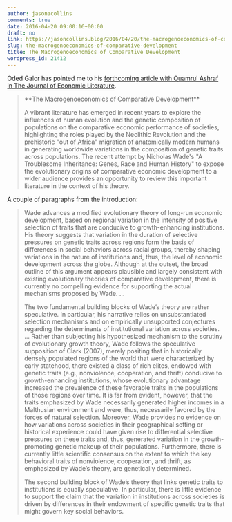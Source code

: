 ```yaml
---
author: jasonacollins
comments: true
date: 2016-04-20 09:00:16+00:00
draft: no
link: https://jasoncollins.blog/2016/04/20/the-macrogenoeconomics-of-comparative-development/
slug: the-macrogenoeconomics-of-comparative-development
title: The Macrogenoeconomics of Comparative Development
wordpress_id: 21412
---
```


Oded Galor has pointed me to his [forthcoming article with Quamrul Ashraf in The Journal of Economic Literature](https://ideas.repec.org/p/wil/wileco/2016-02.html).


<blockquote>**The Macrogenoeconomics of Comparative Development**

A vibrant literature has emerged in recent years to explore the influences of human evolution and the genetic composition of populations on the comparative economic performance of societies, highlighting the roles played by the Neolithic Revolution and the prehistoric "out of Africa" migration of anatomically modern humans in generating worldwide variations in the composition of genetic traits across populations. The recent attempt by Nicholas Wade's "A Troublesome Inheritance: Genes, Race and Human History" to expose the evolutionary origins of comparative economic development to a wider audience provides an opportunity to review this important literature in the context of his theory.</blockquote>


A couple of paragraphs from the introduction:


<blockquote>Wade advances a modified evolutionary theory of long-run economic development, based on regional variation in the intensity of positive selection of traits that are conducive to growth-enhancing institutions. His theory suggests that variation in the duration of selective pressures on genetic traits across regions form the basis of differences in social behaviors across racial groups, thereby shaping variations in the nature of institutions and, thus, the level of economic development across the globe. Although at the outset, the broad outline of this argument appears plausible and largely consistent with existing evolutionary theories of comparative development, there is currently no compelling evidence for supporting the actual mechanisms proposed by Wade. ...

The two fundamental building blocks of Wade’s theory are rather speculative. In particular, his narrative relies on unsubstantiated selection mechanisms and on empirically unsupported conjectures regarding the determinants of institutional variation across societies. ... Rather than subjecting his hypothesized mechanism to the scrutiny of evolutionary growth theory, Wade follows the speculative supposition of Clark (2007), merely positing that in historically densely populated regions of the world that were characterized by early statehood, there existed a class of rich elites, endowed with genetic traits (e.g., nonviolence, cooperation, and thrift) conducive to growth-enhancing institutions, whose evolutionary advantage increased the prevalence of these favorable traits in the populations of those regions over time. It is far from evident, however, that the traits emphasized by Wade necessarily generated higher incomes in a Malthusian environment and were, thus, necessarily favored by the forces of natural selection. Moreover, Wade provides no evidence on how variations across societies in their geographical setting or historical experience could have given rise to differential selective pressures on these traits and, thus, generated variation in the growth-promoting genetic makeup of their populations. Furthermore, there is currently little scientific consensus on the extent to which the key behavioral traits of nonviolence, cooperation, and thrift, as emphasized by Wade’s theory, are genetically determined.

The second building block of Wade’s theory that links genetic traits to institutions is equally speculative. In particular, there is little evidence to support the claim that the variation in institutions across societies is driven by differences in their endowment of specific genetic traits that might govern key social behaviors.</blockquote>
